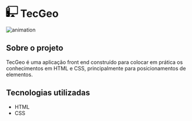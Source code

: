 # ![pc-icon](https://github.com/GeovanniSantos/site-tecgeo/blob/master/ProjetoTecGeo/imagens/pc-icon.png) TecGeo

![animation](https://github.com/GeovanniSantos/site-tecgeo/blob/master/ProjetoTecGeo/imagens/animação.gif)

## Sobre o projeto

TecGeo é uma aplicação front end construído para colocar em prática os conhecimentos em HTML e CSS, principalmente para posicionamentos de elementos. 

## Tecnologias utilizadas

- HTML
- CSS
